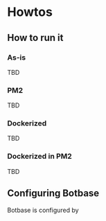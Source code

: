 # Howtos

## How to run it




### As-is
TBD

### PM2
TBD

### Dockerized
TBD


### Dockerized in PM2
TBD

## Configuring Botbase

Botbase is configured by 